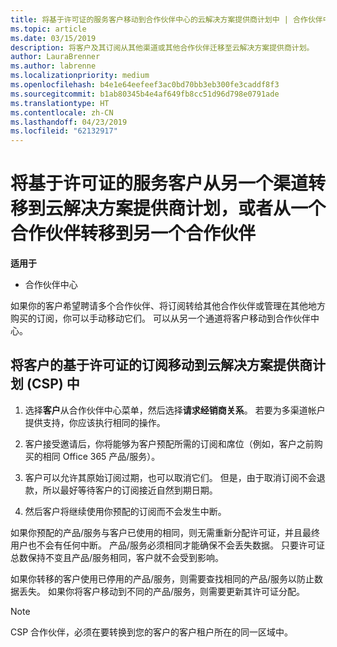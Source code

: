 ```yaml
---
title: 将基于许可证的服务客户移动到合作伙伴中心的云解决方案提供商计划中 | 合作伙伴中心
ms.topic: article
ms.date: 03/15/2019
description: 将客户及其订阅从其他渠道或其他合作伙伴迁移至云解决方案提供商计划。
author: LauraBrenner
ms.author: labrenne
ms.localizationpriority: medium
ms.openlocfilehash: b4e1e64eefeef3ac0bd70bb3eb300fe3caddf8f3
ms.sourcegitcommit: b1ab80345b4e4af649fb8cc51d96d798e0791ade
ms.translationtype: HT
ms.contentlocale: zh-CN
ms.lasthandoff: 04/23/2019
ms.locfileid: "62132917"
---
```

# <a name="transfer-license-based-services-customers-to-the-cloud-solution-provider-program-from-another-channel-or-from-one-partner-to-another"></a>将基于许可证的服务客户从另一个渠道转移到云解决方案提供商计划，或者从一个合作伙伴转移到另一个合作伙伴

**适用于**

-  合作伙伴中心

如果你的客户希望聘请多个合作伙伴、将订阅转给其他合作伙伴或管理在其他地方购买的订阅，你可以手动移动它们。 可以从另一个通道将客户移动到合作伙伴中心。

## <a name="move-your-customers-license-based-subscriptions-to-the-cloud-solution-provider-program-csp"></a>将客户的基于许可证的订阅移动到云解决方案提供商计划 (CSP) 中

1. 选择**客户**从合作伙伴中心菜单，然后选择**请求经销商关系**。 若要为多渠道帐户提供支持，你应该执行相同的操作。

2.  客户接受邀请后，你将能够为客户预配所需的订阅和席位（例如，客户之前购买的相同 Office 365 产品/服务）。

3. 客户可以允许其原始订阅过期，也可以取消它们。 但是，由于取消订阅不会退款，所以最好等待客户的订阅接近自然到期日期。

4. 然后客户将继续使用你预配的订阅而不会发生中断。


如果你预配的产品/服务与客户已使用的相同，则无需重新分配许可证，并且最终用户也不会有任何中断。 产品/服务必须相同才能确保不会丢失数据。 只要许可证总数保持不变且产品/服务相同，客户就不会受到影响。

如果你转移的客户使用已停用的产品/服务，则需要查找相同的产品/服务以防止数据丢失。 如果你将客户移动到不同的产品/服务，则需要更新其许可证分配。

>[!NOTE]
>CSP 合作伙伴，必须在要转换到您的客户的客户租户所在的同一区域中。 



